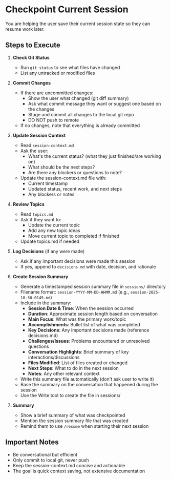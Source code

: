 # Checkpoint Current Session

You are helping the user save their current session state so they can resume work later.

## Steps to Execute

1. **Check Git Status**
   - Run `git status` to see what files have changed
   - List any untracked or modified files

2. **Commit Changes**
   - If there are uncommitted changes:
     - Show the user what changed (git diff summary)
     - Ask what commit message they want or suggest one based on the changes
     - Stage and commit all changes to the local git repo
     - DO NOT push to remote
   - If no changes, note that everything is already committed

3. **Update Session Context**
   - Read `session-context.md`
   - Ask the user:
     - What's the current status? (what they just finished/are working on)
     - What should be the next steps?
     - Are there any blockers or questions to note?
   - Update the session-context.md file with:
     - Current timestamp
     - Updated status, recent work, and next steps
     - Any blockers or notes

4. **Review Topics**
   - Read `topics.md`
   - Ask if they want to:
     - Update the current topic
     - Add any new topic ideas
     - Move current topic to completed if finished
   - Update topics.md if needed

5. **Log Decisions** (if any were made)
   - Ask if any important decisions were made this session
   - If yes, append to `decisions.md` with date, decision, and rationale

6. **Create Session Summary**
   - Generate a timestamped session summary file in `sessions/` directory
   - Filename format: `session-YYYY-MM-DD-HHMM.md` (e.g., `session-2025-10-30-0145.md`)
   - Include in the summary:
     - **Session Date & Time**: When the session occurred
     - **Duration**: Approximate session length based on conversation
     - **Main Focus**: What was the primary work/topic
     - **Accomplishments**: Bullet list of what was completed
     - **Key Decisions**: Any important decisions made (reference decisions.md)
     - **Challenges/Issues**: Problems encountered or unresolved questions
     - **Conversation Highlights**: Brief summary of key interactions/discussions
     - **Files Modified**: List of files created or changed
     - **Next Steps**: What to do in the next session
     - **Notes**: Any other relevant context
   - Write this summary file automatically (don't ask user to write it)
   - Base the summary on the conversation that happened during the session
   - Use the Write tool to create the file in sessions/

7. **Summary**
   - Show a brief summary of what was checkpointed
   - Mention the session summary file that was created
   - Remind them to use `/resume` when starting their next session

## Important Notes
- Be conversational but efficient
- Only commit to local git, never push
- Keep the session-context.md concise and actionable
- The goal is quick context saving, not extensive documentation

